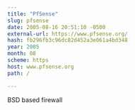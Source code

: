 ```yaml
---
title: "PfSense"
slug: pfsense
date: 2005-08-16 20:51:10 -0500
external-url: https://www.pfsense.org/
hash: fb296fb3c96dc82d452a3e061a4bd348
year: 2005
month: 08
scheme: https
host: www.pfsense.org
path: /

---
```


BSD based firewall
